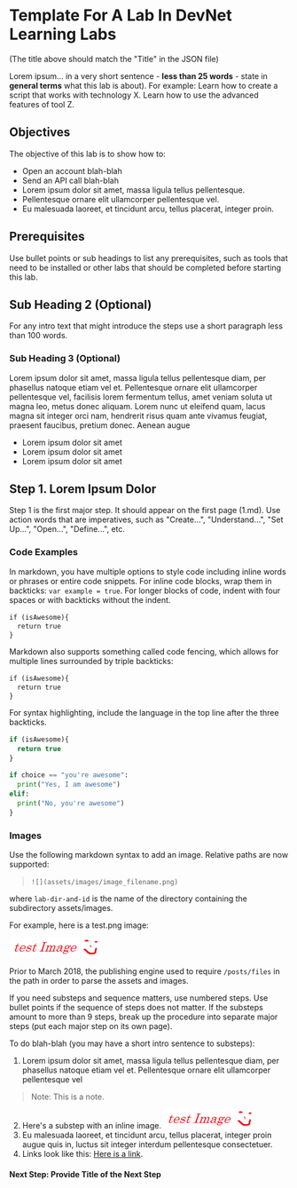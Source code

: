 # Template For A Lab In DevNet Learning Labs

(The title above should match the "Title" in the JSON file)

Lorem ipsum... in a very short sentence - **less than 25 words** - state in **general terms** what this lab is about). For example: Learn how to create a script that works with technology X. Learn how to use the advanced features of tool Z.

## Objectives

The objective of this lab is to show how to:

* Open an account blah-blah
* Send an API call blah-blah
* Lorem ipsum dolor sit amet, massa ligula tellus pellentesque.
* Pellentesque ornare elit ullamcorper pellentesque vel.
* Eu malesuada laoreet, et tincidunt arcu, tellus placerat, integer proin.

## Prerequisites

Use bullet points or sub headings to list any prerequisites, such as tools that need to be installed or other labs that should be completed before starting this lab.

## Sub Heading 2 (Optional)

For any intro text that might introduce the steps use a short paragraph less than 100 words.

### Sub Heading 3 (Optional)

Lorem ipsum dolor sit amet, massa ligula tellus pellentesque diam, per phasellus natoque etiam vel et. Pellentesque ornare elit ullamcorper pellentesque vel, facilisis lorem fermentum tellus, amet veniam soluta ut magna leo, metus donec aliquam. Lorem nunc ut eleifend quam, lacus magna sit integer orci nam, hendrerit risus quam ante vivamus feugiat, praesent faucibus, pretium donec. Aenean augue

* Lorem ipsum dolor sit amet
* Lorem ipsum dolor sit amet
* Lorem ipsum dolor sit amet


## Step 1. Lorem Ipsum Dolor

Step 1 is the first major step. It should appear on the first page (1.md). Use action words that are imperatives, such as "Create...", "Understand...", "Set Up...", "Open...", "Define...", etc.

### Code Examples

In markdown, you have multiple options to style code including inline words or phrases or entire code snippets. For inline code blocks, wrap them in backticks: `var example = true`. For longer blocks of code, indent with four spaces or with backticks without the indent.

    if (isAwesome){
      return true
    }

Markdown also supports something called code fencing, which allows for multiple lines surrounded by triple backticks:

```
if (isAwesome){
  return true
}
```

For syntax highlighting, include the language in the top line after the three backticks.

```javascript
if (isAwesome){
  return true
}
```

```python
if choice == "you're awesome":
  print("Yes, I am awesome")
elif:
  print("No, you're awesome")
}
```

### Images

Use the following markdown syntax to add an image. Relative paths are now supported:

> `![](assets/images/image_filename.png)`

where `lab-dir-and-id` is the name of the directory containing the subdirectory assets/images.

For example, here is a test.png image:

![](assets/images/test_image.png)

Prior to March 2018, the publishing engine used to require `/posts/files` in the path in order to parse the assets and images.

If you need substeps and sequence matters, use numbered steps. Use bullet points if the sequence of steps does not matter. If the substeps amount to more than 9 steps, break up the procedure into separate major steps (put each major step on its own page).

To do blah-blah (you may have a short intro sentence to substeps):

1. Lorem ipsum dolor sit amet, massa ligula tellus pellentesque diam, per phasellus natoque etiam vel et. Pellentesque ornare elit ullamcorper pellentesque vel
  > Note: This is a note.
2. Here's a substep with an inline image.
  ![](assets/images/test_image.png)
3. Eu malesuada laoreet, et tincidunt arcu, tellus placerat, integer proin augue quis in, luctus sit integer interdum pellentesque consectetuer.
4. Links look like this: [Here is a link](http://www.cisco.com).

#### Next Step: Provide Title of the Next Step
